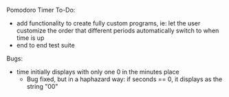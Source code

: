 Pomodoro Timer To-Do:
- add functionality to create fully custom programs, ie: let the user customize the order that different periods automatically switch to when time is up
- end to end test suite


Bugs:
- time initially displays with only one 0 in the minutes place
  - Bug fixed, but in a haphazard way: if seconds == 0, it displays as the string "00"